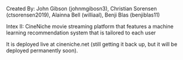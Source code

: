 Created By: John Gibson (johnmgibosn3), Christian Sorensen (ctsorensen2019), Alainna Bell (williaal), Benji Blas (benjiblas11)

Intex II: CineNiche movie streaming platform that features a machine learning recommendation system that is tailored to each user

It is deployed live at cineniche.net (still getting it back up, but it will be deployed permanently soon).
